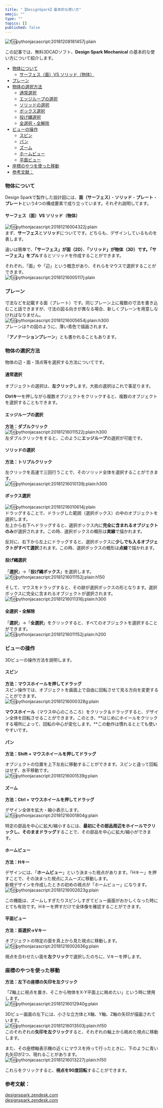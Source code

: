 ```yaml
---
title: "【DesignSpark】基本的な使い方"
emoji: ""
type: ""
topics: []
published: false
---
```


![f:id:pythonjacascript:20181208181457j:plain](/images/ppythonjacascript2018120820181208181457.jpg "f:id:pythonjacascript:20181208181457j:plain")

この記事では、無料3DCADソフト、**Design Spark Mechanical** の基本的な使い方について紹介します。

* [物体について](#物体について)  
   * [サーフェス（面）VS ソリッド（物体）](#サーフェス面VS-ソリッド物体)
* [プレーン](#プレーン)
* [物体の選択方法](#物体の選択方法)  
   * [通常選択](#通常選択)  
   * [エッジループの選択](#エッジループの選択)  
   * [ソリッドの選択](#ソリッドの選択)  
   * [ボックス選択](#ボックス選択)  
   * [投げ縄選択](#投げ縄選択)  
   * [全選択・全解除](#全選択全解除)
* [ビューの操作](#ビューの操作)  
   * [スピン](#スピン)  
   * [パン](#パン)  
   * [ズーム](#ズーム)  
   * [ホームビュー](#ホームビュー)  
   * [平面ビュー](#平面ビュー)
* [座標のやつを使った移動](#座標のやつを使った移動)
* [参考文献：](#参考文献)

### 物体について

Design Sparkで製作した設計図には、**面（サーフェス）**・**ソリッド**・**プレート**・**プレート**という4つの構成要素で成り立っています。それぞれ説明してます。  
  
#### サーフェス（面）VS ソリッド（物体）

![f:id:pythonjacascript:20181216004322j:plain](/images/ppythonjacascript2018121620181216004322.jpg "f:id:pythonjacascript:20181216004322j:plain")  
まず、**サーフェス**と**ソリッド**についてです。どちらも、デザインしているものを表します。

違いは簡単で、**「サーフェス」が面（2D）**、**「ソリッド」が物体（3D）**です。「サーフェス」を**プル**するとソリッドを作成することができます。

それぞれ、「面」や「辺」という概念があり、それらをマウスで選択することができます。  
![f:id:pythonjacascript:20181216005117j:plain](/images/ppythonjacascript2018121620181216005117.jpg "f:id:pythonjacascript:20181216005117j:plain")  

### プレーン

寸法などを記載する面（プレート）です。同じプレーン上に複数の寸法を書き込むこと話できますが、寸法の図る向きが異なる場合、新しくプレーンを用意しなければなりません。  
![f:id:pythonjacascript:20181216005654j:plain:h300](/images/ppythonjacascript2018121620181216005654.jpg "f:id:pythonjacascript:20181216005654j:plain:h300")  
プレーンは↑の図のように、薄い青色で描画されます。

「**アノテーションプレーン**」とも書かれることもあります。  
  
  
### 物体の選択方法

物体の辺・面・頂点等を選択する方法についてです。  
  
#### 通常選択

オブジェクトの選択は、**左クリック**します。大抵の選択はこれで事足ります。

**Ctrlキー**を押しながら複数オブジェクトをクリックすると、複数のオブジェクトを選択することもできます。  
  
#### エッジループの選択

**方法：ダブルクリック**  
![f:id:pythonjacascript:20181216011522j:plain:h300](/images/ppythonjacascript2018121620181216011522.jpg "f:id:pythonjacascript:20181216011522j:plain:h300")  
左ダブルクリックをすると、このように**エッジループ**の選択が可能です。  
  
#### ソリッドの選択

**方法：トリプルクリック**

左クリックを高速で三回行うことで、そのソリッド全体を選択することができます。  
![f:id:pythonjacascript:20181216010139j:plain:h300](/images/ppythonjacascript2018121620181216010139.jpg "f:id:pythonjacascript:20181216010139j:plain:h300")

#### ボックス選択

![f:id:pythonjacascript:20181216010614j:plain](/images/ppythonjacascript2018121620181216010614.jpg "f:id:pythonjacascript:20181216010614j:plain")  
ドラッグすることで、ドラッグした範囲（選択ボックス）の中のオブジェクトを選択します。  
左上から右下へドラッグすると、選択ボックス内に**完全に含まれるオブジェクトのみ**が選択されます。この時、選択ボックスの概形は**実線**で描かれます。

反対に、右下から左上にドラッグすると、選択ボックスに**少しでも入るオブジェクトがすべて選択**されます。この時、選択ボックスの概形は**点線**で描かれます。  
  
#### 投げ縄選択

「**選択**」→「**投げ縄ボックス**」を選択します。  
![f:id:pythonjacascript:20181216011152j:plain:h150](/images/ppythonjacascript2018121620181216011152.jpg "f:id:pythonjacascript:20181216011152j:plain:h150")

そして、マウスをドラッグすると、その跡が選択ボックスの形となります。選択ボックスに完全に含まれるオブジェクトが選択されます。  
![f:id:pythonjacascript:20181216011316j:plain:h300](/images/ppythonjacascript2018121620181216011316.jpg "f:id:pythonjacascript:20181216011316j:plain:h300")

#### 全選択・全解除

「**選択**」→「**全選択**」をクリックすると、すべてのオブジェクトを選択することができます。  
![f:id:pythonjacascript:20181216011152j:plain:h200](/images/ppythonjacascript2018121620181216011152.jpg "f:id:pythonjacascript:20181216011152j:plain:h200")
  
  
### ビューの操作

3Dビューの操作方法を説明します。  
  
#### スピン

**方法：マウスホイールを押してドラッグ**  
スピン操作では、オブジェクトを画面上で自由に回転させて見る方向を変更することができます。  
![f:id:pythonjacascript:20181216000328g:plain](/images/ppythonjacascript2018121620181216000328.gif "f:id:pythonjacascript:20181216000328g:plain")

**マウスホイール**（マウス中心のころころ）をクリック＆ドラッグすると、デザイン全体を回転させることができます。このとき、**はじめにホイールをクリックする場所によって、回転の中心が変化します。**この動作は慣れるととても使いやすいです。  
  
#### パン

**方法：Shift + マウスホイールを押してドラッグ**  
  
オブジェクトの位置を上下左右に移動することができます。スピンと違って回転はせず、水平移動です。  
![f:id:pythonjacascript:20181216001539g:plain](/images/ppythonjacascript2018121620181216001539.gif "f:id:pythonjacascript:20181216001539g:plain")

  
#### ズーム

**方法：Ctrl + マウスホイールを押してドラッグ**  
  
デザイン全体を拡大・縮小表示します。  
![f:id:pythonjacascript:20181216001804g:plain](/images/ppythonjacascript2018121620181216001804.gif "f:id:pythonjacascript:20181216001804g:plain")

特定の部品を中心に拡大/縮小するには、**最初にその部品周辺をホイールでクリックし、そのままドラッグ**することで、その部品を中心に拡大/縮小ができます。  
  
  
#### ホームビュー

**方法：Hキー**  
  
デザインには、「**ホームビュー**」という決まった視点があります。「Hキー」を押すことで、その決まった視点にスムーズに移動します。  
新規デザインを作成したときの初めの視点が「ホームビュー」になります。  
![f:id:pythonjacascript:20181216002623g:plain](/images/ppythonjacascript2018121620181216002623.gif "f:id:pythonjacascript:20181216002623g:plain")

この機能は、ズームしすぎたりスピンしすぎてビュー画面がおかしくなった時にとても有効です。Hキーを押すだけで全体像を確認することができます。
  
  
#### 平面ビュー

**方法：面選択→Vキー**  
  
オブジェクトの特定の面を真上から見た視点に移動します。  
![f:id:pythonjacascript:20181216002636g:plain](/images/ppythonjacascript2018121620181216002636.gif "f:id:pythonjacascript:20181216002636g:plain")

視点を合わせたい面を**左クリック**で選択したのちに、Vキーを押します。  
  
### 座標のやつを使った移動

**方法：左下の座標の矢印を左クリック**  
  
「Z軸上に視点を置き、そこから物体をX-Y平面上に眺めたい」という時に使用します。  
![f:id:pythonjacascript:20181216012940g:plain](/images/ppythonjacascript2018121620181216012940.gif "f:id:pythonjacascript:20181216012940g:plain")

3Dビュー画面の左下には、小さな立方体とX軸、Y軸、Z軸の矢印が描画されています。  
![f:id:pythonjacascript:20181216013503j:plain:h150](/images/ppythonjacascript2018121620181216013503.jpg "f:id:pythonjacascript:20181216013503j:plain:h150")  
このそれぞれの**矢印を左クリック**すると、それぞれの軸上から眺めた視点に移動します。

  
また、その座標軸表示機の近くにマウスを持って行ったときに、下のように青い丸矢印が2つ、現れることがあります。  
![f:id:pythonjacascript:20181216013227j:plain:h150](/images/ppythonjacascript2018121620181216013227.jpg "f:id:pythonjacascript:20181216013227j:plain:h150")

これらをクリックすると、**視点を90度回転**することができます。  
  
  
### 参考文献：

[designspark.zendesk.com](https://designspark.zendesk.com/hc/ja/articles/214147205-DesignSpark-Mechanical-%E5%9F%BA%E6%9C%AC%E6%93%8D%E4%BD%9C%E5%85%A5%E9%96%80%E7%B7%A8)  
[designspark.zendesk.com](https://designspark.zendesk.com/hc/ja/articles/213603389-DesignSpark-Mechanical-%E5%9F%BA%E6%9C%AC%E3%82%AA%E3%83%96%E3%82%B8%E3%82%A7%E3%82%AF%E3%83%88%E3%81%A8%E5%9F%BA%E6%9C%AC%E3%83%84%E3%83%BC%E3%83%AB%E3%81%AB%E3%81%A4%E3%81%84%E3%81%A6)